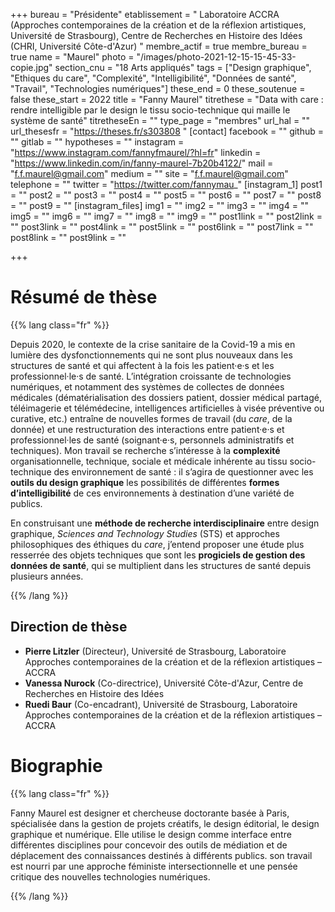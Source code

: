 +++
bureau = "Présidente"
etablissement = " Laboratoire ACCRA (Approches contemporaines de la création et de la réflexion artistiques, Université de Strasbourg), Centre de Recherches en Histoire des Idées (CHRI, Université Côte-d'Azur) "
membre_actif = true
membre_bureau = true
name = "Maurel"
photo = "/images/photo-2021-12-15-15-45-33-copie.jpg"
section_cnu = "18 Arts appliqués"
tags = ["Design graphique", "Ethiques du care", "Complexité", "Intelligibilité", "Données de santé", "Travail", "Technologies numériques"]
these_end = 0
these_soutenue = false
these_start = 2022
title = "Fanny Maurel"
titrethese = "Data with care : rendre intelligible par le design le tissu socio-technique qui maille le système de santé"
titretheseEn = ""
type_page = "membres"
url_hal = ""
url_thesesfr = "https://theses.fr/s303808 "
[contact]
facebook = ""
github = ""
gitlab = ""
hypotheses = ""
instagram = "https://www.instagram.com/fannyfmaurel/?hl=fr"
linkedin = "https://www.linkedin.com/in/fanny-maurel-7b20b4122/"
mail = "f.f.maurel@gmail.com"
medium = ""
site = "f.f.maurel@gmail.com"
telephone = ""
twitter = "https://twitter.com/fannymau_"
[instagram_1]
post1 = ""
post2 = ""
post3 = ""
post4 = ""
post5 = ""
post6 = ""
post7 = ""
post8 = ""
post9 = ""
[instagram_files]
img1 = ""
img2 = ""
img3 = ""
img4 = ""
img5 = ""
img6 = ""
img7 = ""
img8 = ""
img9 = ""
post1link = ""
post2link = ""
post3link = ""
post4link = ""
post5link = ""
post6link = ""
post7link = ""
post8link = ""
post9link = ""

+++
# Résumé de thèse

{{% lang class="fr" %}}

Depuis 2020, le contexte de la crise sanitaire de la Covid-19 a mis en lumière des dysfonctionnements qui ne sont plus nouveaux dans les structures de santé et qui affectent à la fois les patient·e·s et les professionnel·le·s de santé. L’intégration croissante de technologies numériques, et notamment des systèmes de collectes de données médicales (dématérialisation des dossiers patient, dossier médical partagé, téléimagerie et télémédecine, intelligences artificielles à visée préventive ou curative, etc.) entraîne de nouvelles formes de travail (du _care_, de la donnée) et une restructuration des interactions entre patient·e·s et professionnel·les de santé (soignant·e·s, personnels administratifs et techniques). Mon travail se recherche s’intéresse à la **complexité** organisationnelle, technique, sociale et médicale inhérente au tissu socio-technique des environnement de santé : il s’agira de questionner avec les **outils du design graphique** les possibilités de différentes **formes d’intelligibilité** de ces environnements à destination d’une variété de publics.

En construisant une **méthode de recherche interdisciplinaire** entre design graphique, _Sciences and Technology Studies_ (STS) et approches philosophiques des éthiques du _care_, j’entend proposer une étude plus resserrée des objets techniques que sont les **progiciels de gestion des données de santé**, qui se multiplient dans les structures de santé depuis plusieurs années.

{{% /lang %}}

## Direction de thèse

* **Pierre Litzler** (Directeur), Université de Strasbourg, Laboratoire Approches contemporaines de la création et de la réflexion artistiques – ACCRA
* **Vanessa Nurock** (Co-directrice), Université Côte-d'Azur, Centre de Recherches en Histoire des Idées
* **Ruedi Baur** (Co-encadrant), Université de Strasbourg, Laboratoire Approches contemporaines de la création et de la réflexion artistiques – ACCRA

# Biographie

{{% lang class="fr" %}}

Fanny Maurel est designer et chercheuse doctorante basée à Paris, spécialisée dans la gestion de projets créatifs, le design éditorial, le design graphique et numérique. Elle utilise le design comme interface entre différentes disciplines pour concevoir des outils de médiation et de déplacement des connaissances destinés à différents publics. son travail est nourri par une approche féministe intersectionnelle et une pensée critique des nouvelles technologies numériques.

{{% /lang %}}